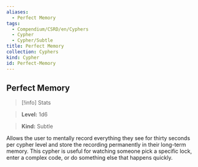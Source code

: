 ```yaml
---
aliases:
  - Perfect Memory
tags:
  - Compendium/CSRD/en/Cyphers
  - Cypher
  - Cypher/Subtle
title: Perfect Memory
collection: Cyphers
kind: Cypher
id: Perfect-Memory
---
```

## Perfect Memory    
>[!info] Stats    
> **Level:** 1d6    
> **Kind:** Subtle  
    
Allows the user to mentally record everything they see for thirty seconds per cypher level and store the recording permanently in their long-term memory. This cypher is useful for watching someone pick a specific lock, enter a complex code, or do something else that happens quickly.
